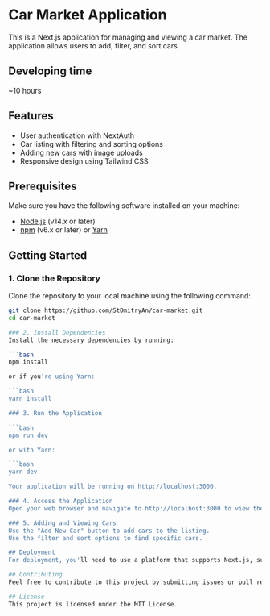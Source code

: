 # Car Market Application

This is a Next.js application for managing and viewing a car market. The application allows users to add, filter, and sort cars. 

## Developing time
 ~10 hours

## Features

- User authentication with NextAuth
- Car listing with filtering and sorting options
- Adding new cars with image uploads
- Responsive design using Tailwind CSS

## Prerequisites

Make sure you have the following software installed on your machine:

- [Node.js](https://nodejs.org/) (v14.x or later)
- [npm](https://www.npmjs.com/) (v6.x or later) or [Yarn](https://yarnpkg.com/)

## Getting Started

### 1. Clone the Repository

Clone the repository to your local machine using the following command:

```bash
git clone https://github.com/StDmitryAn/car-market.git
cd car-market

### 2. Install Dependencies
Install the necessary dependencies by running:

```bash
npm install

or if you're using Yarn:

```bash
yarn install

### 3. Run the Application

```bash
npm run dev

or with Yarn:

```bash
yarn dev

Your application will be running on http://localhost:3000.

### 4. Access the Application
Open your web browser and navigate to http://localhost:3000 to view the application. You can sign in using the credentials specified in your environment or add your own users.

### 5. Adding and Viewing Cars
Use the "Add New Car" button to add cars to the listing.
Use the filter and sort options to find specific cars.

## Deployment
For deployment, you'll need to use a platform that supports Next.js, such as Vercel or Netlify. Ensure that your environment variables are correctly configured on the deployment platform.

## Contributing
Feel free to contribute to this project by submitting issues or pull requests. Please follow the standard GitHub workflow.

## License
This project is licensed under the MIT License.